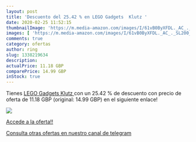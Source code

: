 ```yaml
---
layout: post
title: 'Descuento del 25.42 % en LEGO Gadgets  Klutz '
date: 2020-02-25 11:52:15
thumbnailImage: 'https://m.media-amazon.com/images/I/61vB0ByXFDL._AC_._SL200_.jpg'
images: [ 'https://m.media-amazon.com/images/I/61vB0ByXFDL._AC_._SL200_.jpg' ]
comments: true
category: ofertas
author: ring
slug: 1338219634
description:
actualPrice: 11.18 GBP
comparePrice: 14.99 GBP
inStock: true
---
```


Tienes [LEGO Gadgets  Klutz ](https://www.amazon.com/dp/1338219634/?tag=redken08-20) con un 25.42 % de descuento con precio de oferta de 11.18 GBP (original: 14.99 GBP) en el siguiente enlace!

[![](https://m.media-amazon.com/images/I/61vB0ByXFDL._AC_._SL200_.jpg)](https://www.amazon.com/dp/1338219634/?tag=redken08-20)

[Accede a la oferta!!](https://www.amazon.com/dp/1338219634/?tag=redken08-20)

[Consulta otras ofertas en nuestro canal de telegram](https://t.me/s/ofertas25)
